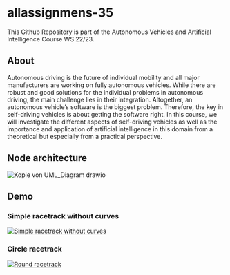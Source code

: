 # allassignmens-35
This Github Repository is part of the Autonomous Vehicles and Artificial Intelligence Course WS 22/23. <br />

## About
Autonomous driving is the future of individual mobility and all major manufacturers are working on fully autonomous vehicles. While there are robust and good solutions for the individual problems in autonomous driving, the main challenge lies in their integration. Altogether, an autonomous vehicle’s software is the biggest problem. Therefore, the key in self-driving vehicles is about getting the software right. In this course, we will investigate the different aspects of self-driving vehicles as well as the importance and application of artificial intelligence in this domain from a theoretical but especially from a practical perspective. 

## Node architecture
![Kopie von UML_Diagram drawio](https://user-images.githubusercontent.com/65449566/222164328-5308e7b1-5067-46c1-a3b1-f130556a12a8.png)

## Demo
### Simple racetrack without curves 

  [![Simple racetrack without curves](https://img.youtube.com/vi/JIVdeuSpd4E/0.jpg)](https://youtu.be/JIVdeuSpd4E "Simple racetrack without curves")

### Circle racetrack

  [![Round racetrack](https://img.youtube.com/vi/aXM5ywss980/0.jpg)](https://youtu.be/aXM5ywss980 "Round racetrack")

